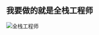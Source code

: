 ## 我要做的就是全栈工程师

![全栈工程师](https://raw.githubusercontent.com/George5814/George5814.github.io/7e76de17a3b2bb3d3687e3e979199d99263f0c69/image/dsafasfasfasdf.jpg)
